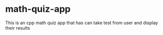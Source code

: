 # math-quiz-app
This is an cpp math quiz app that has can take test from user and display their results
